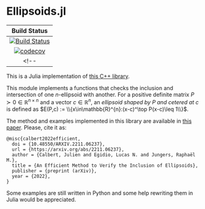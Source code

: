# Ellipsoids.jl
| **Build Status** |
|:----------------:|
| [![Build Status][build-img]][build-url] |
| [![codecov][codecov-img]][codecov-url] |
<!-- |  [![Codecov branch][codecov-img]][codecov-url] | -->
[build-img]: https://github.com/egidioln/EllipsoidInclusion.jl/workflows/CI/badge.svg?branch=main
[build-url]: https://github.com/egidioln/EllipsoidInclusion.jl/actions?query=workflow%3ACI
[codecov-img]: https://codecov.io/gh/egidioln/EllipsoidInclusion.jl/branch/main/graph/badge.svg?token=8DUhQe22qD
[codecov-url]: https://codecov.io/gh/egidioln/EllipsoidInclusion.jl
This is a Julia implementation of [this C++ library](https://github.com/egidioln/ellipsoidInclusion).

This module implements a functions that checks the inclusion and intersection of one $n$-ellipsoid with another. For a positive definite matrix $P\succ0\in\mathbb{R}^{n\times n}$ and a vector $c\in\mathbb{R}^{n}$, an *ellipsoid shaped by* $P$ *and cetered at* $c$ is defined as $E(P,c) := \\{x\in\mathbb{R}^{n}:(x-c)^\top P(x-c)\leq 1\\}$.


The method and examples implemented in this library are available in [this paper](https://arxiv.org/abs/2211.06237). Please, cite it as:
```
@misc{calbert2022efficient,
  doi = {10.48550/ARXIV.2211.06237},
  url = {https://arxiv.org/abs/2211.06237},
  author = {Calbert, Julien and Egidio, Lucas N. and Jungers, Raphaël M.},
  title = {An Efficient Method to Verify the Inclusion of Ellipsoids},
  publisher = {preprint (arXiv)},
  year = {2022},
}

```


Some examples are still written in Python and some help rewriting them in Julia would be appreciated.
